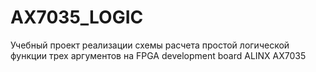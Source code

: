 # AX7035_LOGIC
Учебный проект реализации схемы расчета простой логической функции трех аргументов на FPGA development board ALINX AX7035
